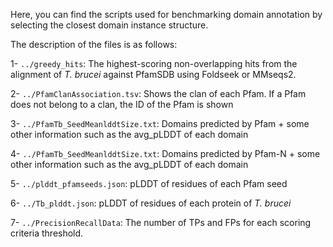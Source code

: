 Here, you can find the scripts used for benchmarking domain annotation by selecting the closest domain instance structure. 

The description of the files is as follows:


1- `../greedy_hits`: The highest-scoring non-overlapping hits from the alignment of _T. brucei_ against PfamSDB using Foldseek or MMseqs2.   

2- `../PfamClanAssociation.tsv`: Shows the clan of each Pfam. If a Pfam does not belong to a clan, the ID of the Pfam is shown

3- `../PfamTb_SeedMeanlddtSize.txt`: Domains predicted by Pfam + some other information such as the avg_pLDDT of each domain

4- `../PfamTb_SeedMeanlddtSize.txt`: Domains predicted by Pfam-N + some other information such as the avg_pLDDT of each domain

5- `../plddt_pfamseeds.json`: pLDDT of residues of each Pfam seed

6- `../Tb_plddt.json`: pLDDT of residues of each protein of _T. brucei_

7- `../PrecisionRecallData`: The number of TPs and FPs for each scoring criteria threshold.

